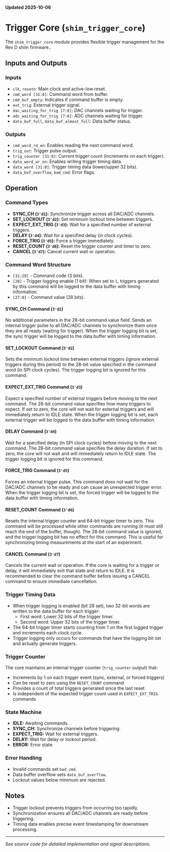 **Updated 2025-10-06**
# Trigger Core (`shim_trigger_core`)

The `shim_trigger_core` module provides flexible trigger management for the Rev D shim firmware..

## Inputs and Outputs

### Inputs

- `clk`, `resetn`: Main clock and active-low reset.
- `cmd_word [31:0]`: Command word from buffer.
- `cmd_buf_empty`: Indicates if command buffer is empty.
- `ext_trig`: External trigger signal.
- `dac_waiting_for_trig [7:0]`: DAC channels waiting for trigger.
- `adc_waiting_for_trig [7:0]`: ADC channels waiting for trigger.
- `data_buf_full`, `data_buf_almost_full`: Data buffer status.

### Outputs

- `cmd_word_rd_en`: Enables reading the next command word.
- `trig_out`: Trigger pulse output.
- `trig_counter [31:0]`: Current trigger count (increments on each trigger).
- `data_word_wr_en`: Enables writing trigger timing data.
- `data_word [31:0]`: Trigger timing data (lower/upper 32 bits).
- `data_buf_overflow`, `bad_cmd`: Error flags.

## Operation

### Command Types

- **SYNC_CH (`3'd1`):** Synchronize trigger across all DAC/ADC channels.
- **SET_LOCKOUT (`3'd2`):** Set minimum lockout time between triggers.
- **EXPECT_EXT_TRIG (`3'd3`):** Wait for a specified number of external triggers.
- **DELAY (`3'd4`):** Wait for a specified delay (in clock cycles).
- **FORCE_TRIG (`3'd5`):** Force a trigger immediately.
- **RESET_COUNT (`3'd6`):** Reset the trigger counter and timer to zero.
- **CANCEL (`3'd7`):** Cancel current wait or operation.

### Command Word Structure

- `[31:29]` - Command code (3 bits).
- `[28]` - Trigger logging enable (1 bit): When set to `1`, triggers generated by this command will be logged to the data buffer with timing information.
- `[27:0]` - Command value (28 bits).

#### SYNC_CH Command (`3'd1`)

No additional parameters in the 28-bit command value field. Sends an internal trigger pulse to all DAC/ADC channels to synchronize them once they are all ready (waiting for trigger). When the trigger logging bit is set, the sync trigger will be logged to the data buffer with timing information.

#### SET_LOCKOUT Command (`3'd2`)

Sets the minimum lockout time between external triggers (ignore external triggers during this period) to the 28-bit value specified in the command word (in SPI clock cycles). The trigger logging bit is ignored for this command.

#### EXPECT_EXT_TRIG Command (`3'd3`)

Expect a specified number of external triggers before moving to the next command. The 28-bit command value specifies how many triggers to expect. If set to zero, the core will not wait for external triggers and will immediately return to IDLE state. When the trigger logging bit is set, each external trigger will be logged to the data buffer with timing information.

#### DELAY Command (`3'd4`)

Wait for a specified delay (in SPI clock cycles) before moving to the next command. The 28-bit command value specifies the delay duration. If set to zero, the core will not wait and will immediately return to IDLE state. The trigger logging bit is ignored for this command.

#### FORCE_TRIG Command (`3'd5`)

Forces an internal trigger pulse. This command does not wait for the DAC/ADC channels to be ready and can cause an unexpected trigger error. When the trigger logging bit is set, the forced trigger will be logged to the data buffer with timing information.

#### RESET_COUNT Command (`3'd6`)

Resets the internal trigger counter and 64-bit trigger timer to zero. This command will be processed while other commands are running (it must still reach the end of the buffer, though). The 28-bit command value is ignored, and the trigger logging bit has no effect for this command. This is useful for synchronizing timing measurements at the start of an experiment.

#### CANCEL Command (`3'd7`)

Cancels the current wait or operation. If the core is waiting for a trigger or delay, it will immediately exit that state and return to IDLE. It is recommended to clear the command buffer before issuing a CANCEL command to ensure immediate cancellation.

### Trigger Timing Data

- When trigger logging is enabled (bit 28 set), two 32-bit words are written to the data buffer for each trigger:
  - First word: Lower 32 bits of the trigger timer.
  - Second word: Upper 32 bits of the trigger timer.
- The 64-bit trigger timer starts counting from 1 on the first logged trigger and increments each clock cycle.
- Trigger logging only occurs for commands that have the logging bit set and actually generate triggers.

### Trigger Counter

The core maintains an internal trigger counter (`trig_counter` output) that:
- Increments by 1 on each trigger event (sync, external, or forced triggers)
- Can be reset to zero using the `RESET_COUNT` command
- Provides a count of total triggers generated since the last reset
- Is independent of the expected trigger count used in `EXPECT_EXT_TRIG` commands

### State Machine

- **IDLE:** Awaiting commands.
- **SYNC_CH:** Synchronize channels before triggering.
- **EXPECT_TRIG:** Wait for external triggers.
- **DELAY:** Wait for delay or lockout period.
- **ERROR:** Error state.

### Error Handling

- Invalid commands set `bad_cmd`.
- Data buffer overflow sets `data_buf_overflow`.
- Lockout values below minimum are rejected.

## Notes

- Trigger lockout prevents triggers from occurring too rapidly.
- Synchronization ensures all DAC/ADC channels are ready before triggering.
- Timing data enables precise event timestamping for downstream processing.

---
*See source code for detailed implementation and signal descriptions.*
